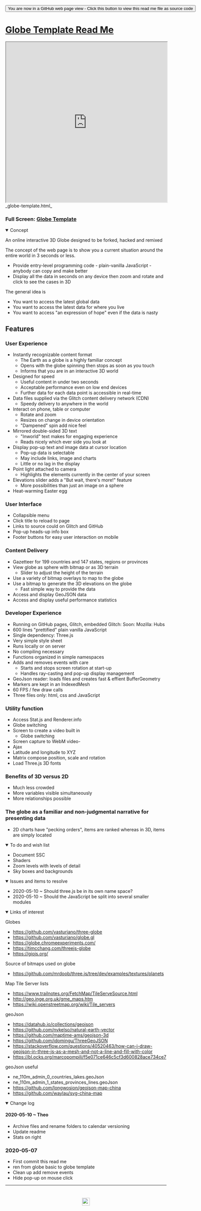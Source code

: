<span style=display:none; >[You are now in a GitHub source code view - click this link to view Read Me file as a web page]( https://ladybug.tools/spider-covid-19-viz-3d/readme.html#cookbook/globe-template//README.md "View file as a web page." ) </span>

<div><input type=button class = 'btn btn-secondary btn-sm' onclick=window.location.href="https://github.com/ladybug-tools/spider-covid-19-viz-3d/tree/master/cookbook/globe-template/";
value='You are now in a GitHub web page view - Click this button to view this read me file as source code' ></div>


# [Globe Template Read Me]( https://www.ladybug.tools/spider-covid-19-viz-3d/readme.html#cookbook/globe-template/README.md )


<iframe src=https://www.ladybug.tools/spider-covid-19-viz-3d/cookbook/globe-template/ width=100% height=500px >Iframes are not viewable in GitHub source code view</iframe>
_globe-template.html_

### Full Screen: [Globe Template]( https://www.ladybug.tools/spider-covid-19-viz-3d/cookbook/globe-template/ )


<details open >
<summary>Concept</summary>


An online interactive 3D Globe designed to be forked, hacked and remixed

The concept of the web page is to show you a current situation around the entire world in 3 seconds or less.

- Provide entry-level programming code - plain-vanilla JavaScript - anybody can copy and make better
- Display all the data in seconds on any device then zoom and rotate and click to see the cases in 3D

The general idea is

- You want to access the latest global data
- You want to access the latest data for where you live
- You want to access "an expression of hope" even if the data is nasty

## Features

### User Experience

- Instantly recognizable content format
  - The Earth as a globe is a highly familiar concept
  - Opens with the globe spinning then stops as soon as you touch
  - Informs that you are in an interactive 3D world
- Designed for speed
  - Useful content in under two seconds
  - Acceptable performance even on low end devices
  - Further data for each data point is accessible in real-time
- Data files supplied via the Glitch content delivery network (CDN)
  - Speedy delivery to anywhere in the world
- Interact on phone, table or computer
  - Rotate and zoom
  - Resizes on change in device orientation
  - "Dampened" spin add nice feel
- Mirrored double-sided 3D text
  - "Inworld" text makes for engaging experience
  - Reads nicely which ever side you look at
- Display pop-up text and image data at cursor location
  - Pop-up data is selectable
  - May include links, image and charts
  - Little or no lag in the display
- Point light attached to camera
  - Highlights the elements currently in the center of your screen
- Elevations slider adds a "But wait, there's more!" feature
  - More possibilities than just an image on a sphere
- Heat-warming Easter egg



### User Interface

- Collapsible menu
- Click title to reload to page
- Links to source could on Glitch and GitHub
- Pop-up heads-up info box
- Footer buttons for easy user interaction on mobile


### Content Delivery

- Gazetteer for 199 countries and 147 states, regions or provinces
- View globe as sphere with bitmap or as 3D terrain
  - Slider to adjust the height of the terrain
- Use a variety of bitmap overlays to map to the globe
- Use a bitmap to generate the 3D elevations on the globe
  - Fast simple way to provide the data
- Access and display GeoJSON data
- Access and display useful performance statistics


### Developer Experience

- Running on GitHub pages, Glitch, embedded Glitch: Soon: Mozilla: Hubs
- 600 lines "prettified" plain vanilla JavaScript
- Single dependency: Three.js
- Very simple style sheet
- Runs locally or on server
- No compiling necessary
- Functions organized in simple namespaces
- Adds and removes events with care
  - Starts and stops screen rotation at start-up
  - Handles ray-casting and pop-up display management
- GeoJson reader: loads files and creates fast & effient BufferGeometry
- Markers are kept in an IndexedMesh
- 60 FPS / few draw calls
- Three files only: html, css and JavaScript


### Utility function

- Access Stat.js and Renderer.info
- Globe switching
- Screen to create a video built in
  - Globe switching
- Screen capture to WebM video-
- Ajax
- Latitude and longitude to XYZ
- Matrix compose position, scale and rotation
- Load Three.js 3D fonts

### Benefits of 3D versus 2D

- Much less crowded
- More variables visible simultaneously
- More relationships possible


### The globe as a familiar and non-judgmental narrative for presenting data

- 2D charts have "pecking orders", items are ranked whereas in 3D, items are simply located


</details>

<details open >
<summary>To do and wish list </summary>

- Document SSC
- Shaders
- Zoom levels with levels of detail
- Sky boxes and backgrounds


</details>

<details open >
<summary>Issues and items to resolve </summary>

- 2020-05-10 ~ Should three.js be in its own name space?
- 2020-05-10 ~ Should the JavaScript be split into several smaller modules

</details>

<details open >
<summary>Links of interest</summary>



Globes

- https://github.com/vasturiano/three-globe
- https://github.com/vasturiano/globe.gl
- https://globe.chromeexperiments.com/
- https://timcchang.com/threejs-globe
- https://giojs.org/


Source of bitmaps used on globe

- https://github.com/mrdoob/three.js/tree/dev/examples/textures/planets


Map Tile Server lists

- https://www.trailnotes.org/FetchMap/TileServeSource.html
- http://geo.inge.org.uk/gme_maps.htm
- https://wiki.openstreetmap.org/wiki/Tile_servers


geoJson

- https://datahub.io/collections/geojson
- https://github.com/nvkelso/natural-earth-vector
- https://github.com/maptime-ams/geojson-3d
- https://github.com/jdomingu/ThreeGeoJSON
- https://stackoverflow.com/questions/40520463/how-can-i-draw-geojson-in-three-js-as-a-mesh-and-not-a-line-and-fill-with-color
- https://bl.ocks.org/marcopompili/f5e071ce646c5cf3d600828ace734ce7


geoJson useful

- ne_110m_admin_0_countries_lakes.geoJson
- ne_110m_admin_1_states_provinces_lines.geoJson
- https://github.com/longwosion/geojson-map-china
- https://github.com/waylau/svg-china-map


</details>

<details open >
<summary>Change log </summary>

#### 2020-05-10 ~ Theo

- Archive files and rename folders to calendar versioning
- Update readme
- Stats on right



### 2020-05-07

- First commit this read me
- ren from globe basic to globe template
- Clean up add remove events
- Hide pop-up on mouse click


</details>

***

# <center title="hello!" ><a href=javascript:window.scrollTo(0,0); style=text-decoration:none; > <img src="../../assets/spider.ico" height=24 > </a></center>
